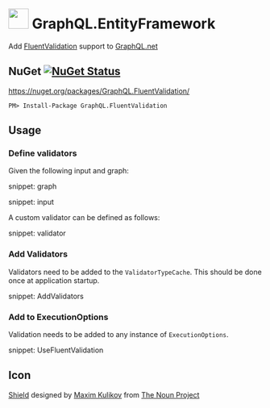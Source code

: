 # <img src="https://raw.githubusercontent.com/SimonCropp/GraphQL.EntityFramework/master/src/icon.png" height="40px"> GraphQL.EntityFramework

Add [FluentValidation](https://fluentvalidation.net/) support to [GraphQL.net](https://github.com/graphql-dotnet/graphql-dotnet)


## NuGet [![NuGet Status](http://img.shields.io/nuget/v/GraphQL.FluentValidation.svg?longCache=true&style=flat)](https://www.nuget.org/packages/GraphQL.FluentValidation/)

https://nuget.org/packages/GraphQL.FluentValidation/

    PM> Install-Package GraphQL.FluentValidation


## Usage


### Define validators

Given the following input and graph:

snippet: graph

snippet: input

A custom validator can be defined as follows:

snippet: validator


### Add Validators

Validators need to be added to the `ValidatorTypeCache`. This should be done once at application startup.

snippet: AddValidators


### Add to ExecutionOptions

Validation needs to be added to any instance of `ExecutionOptions`.

snippet: UseFluentValidation


## Icon

<a href="https://thenounproject.com/term/shield/1893182/" target="_blank">Shield</a> designed by [Maxim Kulikov](https://thenounproject.com/maxim221/) from [The Noun Project](https://thenounproject.com)
